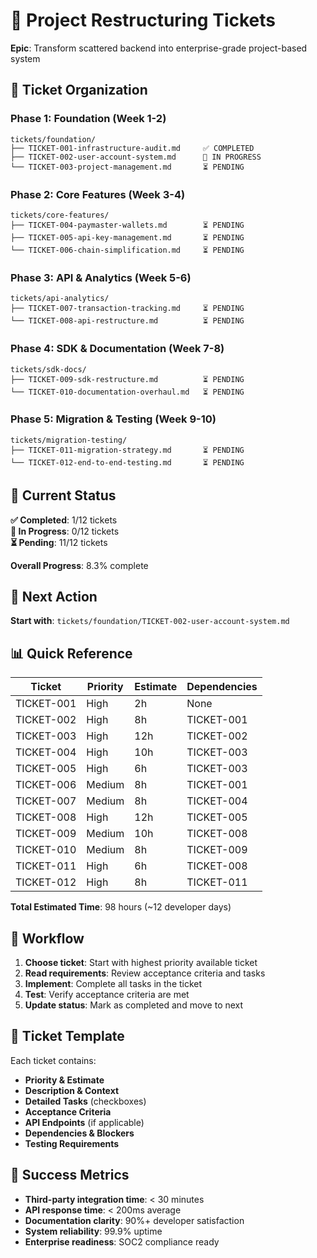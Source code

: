 # 🎫 Project Restructuring Tickets

**Epic**: Transform scattered backend into enterprise-grade project-based system

## 📁 Ticket Organization

### **Phase 1: Foundation** (Week 1-2)
```
tickets/foundation/
├── TICKET-001-infrastructure-audit.md     ✅ COMPLETED
├── TICKET-002-user-account-system.md      🔄 IN PROGRESS
└── TICKET-003-project-management.md       ⏳ PENDING
```

### **Phase 2: Core Features** (Week 3-4)
```
tickets/core-features/
├── TICKET-004-paymaster-wallets.md        ⏳ PENDING
├── TICKET-005-api-key-management.md       ⏳ PENDING
└── TICKET-006-chain-simplification.md     ⏳ PENDING
```

### **Phase 3: API & Analytics** (Week 5-6)
```
tickets/api-analytics/
├── TICKET-007-transaction-tracking.md     ⏳ PENDING
└── TICKET-008-api-restructure.md          ⏳ PENDING
```

### **Phase 4: SDK & Documentation** (Week 7-8)
```
tickets/sdk-docs/
├── TICKET-009-sdk-restructure.md          ⏳ PENDING
└── TICKET-010-documentation-overhaul.md   ⏳ PENDING
```

### **Phase 5: Migration & Testing** (Week 9-10)
```
tickets/migration-testing/
├── TICKET-011-migration-strategy.md       ⏳ PENDING
└── TICKET-012-end-to-end-testing.md       ⏳ PENDING
```

## 🎯 Current Status

**✅ Completed**: 1/12 tickets  
**🔄 In Progress**: 0/12 tickets  
**⏳ Pending**: 11/12 tickets  

**Overall Progress**: 8.3% complete

## 🚀 Next Action

**Start with**: `tickets/foundation/TICKET-002-user-account-system.md`

## 📊 Quick Reference

| Ticket | Priority | Estimate | Dependencies |
|--------|----------|----------|--------------|
| TICKET-001 | High | 2h | None | ✅ |
| TICKET-002 | High | 8h | TICKET-001 | ⏳ |
| TICKET-003 | High | 12h | TICKET-002 | ⏳ |
| TICKET-004 | High | 10h | TICKET-003 | ⏳ |
| TICKET-005 | High | 6h | TICKET-003 | ⏳ |
| TICKET-006 | Medium | 8h | TICKET-001 | ⏳ |
| TICKET-007 | Medium | 8h | TICKET-004 | ⏳ |
| TICKET-008 | High | 12h | TICKET-005 | ⏳ |
| TICKET-009 | Medium | 10h | TICKET-008 | ⏳ |
| TICKET-010 | Medium | 8h | TICKET-009 | ⏳ |
| TICKET-011 | High | 6h | TICKET-008 | ⏳ |
| TICKET-012 | High | 8h | TICKET-011 | ⏳ |

**Total Estimated Time**: 98 hours (~12 developer days)

## 🔄 Workflow

1. **Choose ticket**: Start with highest priority available ticket
2. **Read requirements**: Review acceptance criteria and tasks
3. **Implement**: Complete all tasks in the ticket
4. **Test**: Verify acceptance criteria are met
5. **Update status**: Mark as completed and move to next

## 📝 Ticket Template

Each ticket contains:
- **Priority & Estimate**
- **Description & Context**
- **Detailed Tasks** (checkboxes)
- **Acceptance Criteria**
- **API Endpoints** (if applicable)
- **Dependencies & Blockers**
- **Testing Requirements**

## 🎉 Success Metrics

- **Third-party integration time**: < 30 minutes
- **API response time**: < 200ms average  
- **Documentation clarity**: 90%+ developer satisfaction
- **System reliability**: 99.9% uptime
- **Enterprise readiness**: SOC2 compliance ready 